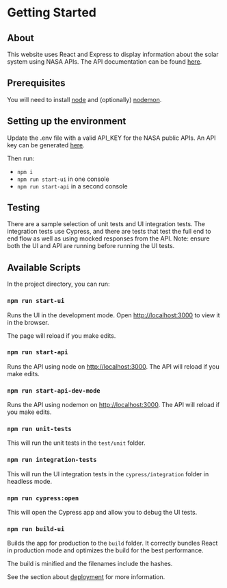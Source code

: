 # Getting Started

## About
This website uses React and Express to display information about the solar system using NASA APIs. The API documentation can be found [here](http://api.nasa.gov/).

## Prerequisites
You will need to install [node](https://nodejs.org/en/download) and (optionally) [nodemon](https://www.npmjs.com/package/nodemon).
## Setting up the environment
Update the .env file with a valid API_KEY for the NASA public APIs. An API key can be generated [here](https://api.nasa.gov/index.html#signUp).

Then run:
* `npm i`
* `npm run start-ui` in one console
* `npm run start-api` in a second console

## Testing
There are a sample selection of unit tests and UI integration tests. The integration tests use Cypress, and there are tests that test the full end to end flow as well as using mocked responses from the API.
Note: ensure both the UI and API are running before running the UI tests.

## Available Scripts
In the project directory, you can run:

### `npm run start-ui`
Runs the UI in the development mode.
Open [http://localhost:3000](http://localhost:3000) to view it in the browser.

The page will reload if you make edits.

### `npm run start-api`
Runs the API using node on [http://localhost:3000](http://localhost:9000).
The API will reload if you make edits.

### `npm run start-api-dev-mode`
Runs the API using nodemon on [http://localhost:3000](http://localhost:9000).
The API will reload if you make edits.

### `npm run unit-tests`
This will run the unit tests in the `test/unit` folder.

### `npm run integration-tests`
This will run the UI integration tests in the `cypress/integration` folder in headless mode.

### `npm run cypress:open`
This will open the Cypress app and allow you to debug the UI tests.

### `npm run build-ui`
Builds the app for production to the `build` folder.
It correctly bundles React in production mode and optimizes the build for the best performance.

The build is minified and the filenames include the hashes.

See the section about [deployment](https://facebook.github.io/create-react-app/docs/deployment) for more information.
